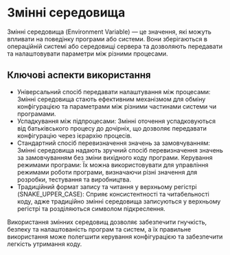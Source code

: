 # Змінні середовища

Змінні середовища (Environment Variable) — це значення, які можуть впливати на поведінку програми або системи. Вони зберігаються в операційній системі або середовищі сервера та дозволяють передавати та налаштовувати параметри між різними процесами.

## Ключові аспекти використання

- Універсальний спосіб передавати налаштування між процесами: Змінні середовища стають ефективним механізмом для обміну конфігурацією та параметрами між різними частинами системи чи програмами.
- Успадкування між підпроцесами: Змінні оточення успадковуються від батьківського процесу до дочірніх, що дозволяє передавати конфігурацію через ієрархію процесів.
- Стандартний спосіб перевизначення значень за замовчуванням: Змінні середовища надають зручний спосіб перевизначення значень за замовчуванням без зміни вихідного коду програми.
Керування режимами програми: Їх можна використовувати для управління режимами роботи програми, визначаючи різні значення для розробки, тестування та виробництва.
- Традиційний формат запису та читання у верхньому регістрі (SNAKE_UPPER_CASE): Сприяє консистентності та читабельності коду, адже традиційно змінні середовища записуються у верхньому регістрі та розділяються символом підкреслення.

Використання змінних середовищ дозволяє забезпечити гнучкість, безпеку та налаштованість програм та систем, а їх правильне використання може полегшити керування конфігурацією та забезпечити легкість утримання коду.
